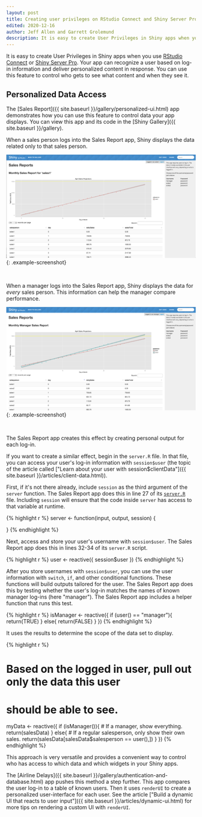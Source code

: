 ```yaml
---
layout: post
title: Creating user privileges on RStudio Connect and Shiny Server Pro
edited: 2020-12-16
author: Jeff Allen and Garrett Grolemund
description: It is easy to create User Privileges in Shiny apps when you use Shiny Server Pro or RStudio Connect. Your app can recognize a user based on log-in information and deliver personalized content in response.
---
```


It is easy to create User Privileges in Shiny apps when you use [RStudio Connect](https://www.rstudio.com/products/connect/) or [Shiny Server Pro](http://www.rstudio.com/shiny/server/). Your app can recognize a user based on log-in information and deliver personalized content in response. You can use this feature to control who gets to see what content and when they see it.

## Personalized Data Access

The [Sales Report]({{ site.baseurl }}/gallery/personalized-ui.html) app demonstrates how you can use this feature to control data your app displays. You can view this app and its code in the [Shiny Gallery]({{ site.baseurl }}/gallery).

When a sales person logs into the Sales Report app, Shiny displays the data related only to that sales person.

![A limited display for sales people](../../images/salesperson.png){: .example-screenshot}

<br>

When a manager logs into the Sales Report app, Shiny displays the data for _every_ sales person. This information can help the manager compare performance.

![A full display for managers](../../images/manager.png){: .example-screenshot}

<br>

The Sales Report app creates this effect by creating personal output for each log-in. 

If you want to create a similar effect, begin in the `server.R` file. In that file, you can access your user's log-in information with `session$user` (the topic of the article called ["Learn about your user with session$clientData"]({{ site.baseurl }}/articles/client-data.html)).

First, if it's not there already, include `session` as the third argument of the `server` function. The Sales Report app does this in line 27 of its [`server.R`](https://gist.github.com/trestletech/9790025#file-server-r-L27) file. Including `session` will ensure that the code inside `server` has access to that variable at runtime.

{% highlight r %}
server <- function(input, output, session) { 

}
{% endhighlight %}

Next, access and store your user's username with `session$user`. The Sales Report app does this in lines 32-34 of its `server.R` script.

{% highlight r %}
  user <- reactive({
    session$user
  })
{% endhighlight %}

After you store usernames with `session$user`, you can use the user information with `switch`, `if`, and other conditional functions. These functions will build outputs tailored for the user. The Sales Report app does this by testing whether the user's log-in matches the names of known manager log-ins (here "manager"). The Sales Report app includes a helper function that runs this test.

{% highlight r %}
  isManager <- reactive({
    if (user() == "manager"){
      return(TRUE)
    } else{
      return(FALSE)
    }
  })
{% endhighlight %}

It uses the results to determine the scope of the data set to display.

{% highlight r %}
  # Based on the logged in user, pull out only the data this user 
  # should be able to see.
  myData <- reactive({
    if (isManager()){
      # If a manager, show everything.
      return(salesData)
    } else{
      # If a regular salesperson, only show their own sales.
      return(salesData[salesData$salesperson == user(),])
    }
  })
{% endhighlight %}

This approach is very versatile and provides a convenient way to control who has access to which data and which widgets in your Shiny apps.

The [Airline Delays]({{ site.baseurl }}/gallery/authentication-and-database.html) app pushes this method a step further. This app compares the user log-in to a table of known users. Then it uses `renderUI` to create a personalized user-interface for each user. See the article ["Build a dynamic UI that reacts to user input"]({{ site.baseurl }}/articles/dynamic-ui.html) for more tips on rendering a custom UI with `renderUI`.
